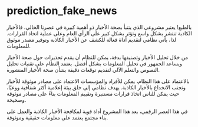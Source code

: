 
# prediction_fake_news

بالطبع! يعتبر مشروعي الذي يتنبأ بصحة الأخبار ذو أهمية كبيرة في عصرنا الحالي، فالأخبار الكاذبة تنتشر بشكل واسع وتؤثر بشكل كبير على الرأي العام وعلى عملية اتخاذ القرارات. لذا، يأتي نظامي لتقديم أداة فعالة للكشف عن الأخبار الكاذبة وتوفير مصدر موثوق للمعلومات.

من خلال تحليل الأخبار وتصنيفها بدقة، يمكن للنظام أن يقدم تحذيرات حول صحة الأخبار ويساعد الجمهور في تحليل المعلومات بشكل أفضل. يعتمد النظام على تقنيات تحليل النصوص والتعلم الآلي لتقديم توقعات دقيقة بشأن صحة الأخبار المنشورة.

بالاعتماد على هذا النظام، يمكن للأفراد والمؤسسات الاعتماد على مصادر موثوقة للأخبار وتجنب الانخداع بالأخبار الكاذبة. يهدف نظامي إلى خلق بيئة إعلامية أكثر شفافية ووعيًا، حيث يمكن للناس اتخاذ قرارات مستنيرة وتقييم المعلومات بناءً على مصادر موثوقة وصحيحة.

في هذا العصر الرقمي، يعد هذا المشروع أداة قوية لمكافحة الأخبار الكاذبة والعمل على بناء مجتمع يعتمد على معلومات حقيقية وموثوقة.
